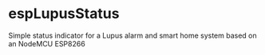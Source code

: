 # espLupusStatus
Simple status indicator for a Lupus alarm and smart home system based on an NodeMCU ESP8266

